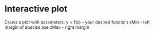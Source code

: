 # Interactive plot

Draws a plot with parameters:
y = f(x) - your desired function
xMin - left margin of absciss axe
xMax - right margin
